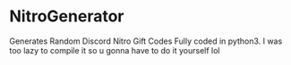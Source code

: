 # NitroGenerator
Generates Random Discord Nitro Gift Codes
Fully coded in python3. 
I was too lazy to compile it so u gonna have to do it yourself lol
